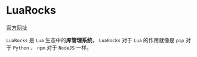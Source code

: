 # LuaRocks

[官方网址](https://luarocks.org/)

`LuaRocks` 是 `Lua` 生态中的**库管理系统**， `LuaRocks` 对于 `Lua` 的作用就像是 `pip` 对于 `Python` 、 `npm` 对于 `NodeJS` 一样。
